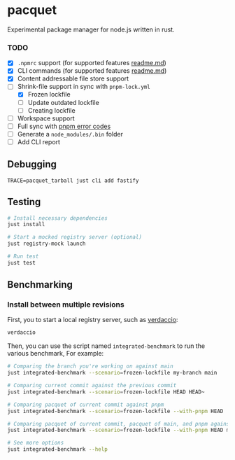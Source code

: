 # pacquet

Experimental package manager for node.js written in rust.

### TODO

- [x] `.npmrc` support (for supported features [readme.md](./crates/npmrc/README.md))
- [x] CLI commands (for supported features [readme.md](./crates/cli/README.md))
- [x] Content addressable file store support
- [ ] Shrink-file support in sync with `pnpm-lock.yml`
  - [x] Frozen lockfile
  - [ ] Update outdated lockfile
  - [ ] Creating lockfile
- [ ] Workspace support
- [ ] Full sync with [pnpm error codes](https://pnpm.io/errors)
- [ ] Generate a `node_modules/.bin` folder
- [ ] Add CLI report

## Debugging

```shell
TRACE=pacquet_tarball just cli add fastify
```

## Testing

```sh
# Install necessary dependencies
just install

# Start a mocked registry server (optional)
just registry-mock launch

# Run test
just test
```

## Benchmarking

### Install between multiple revisions

First, you to start a local registry server, such as [verdaccio](https://verdaccio.org/):

```sh
verdaccio
```

Then, you can use the script named `integrated-benchmark` to run the various benchmark, For example:

```sh
# Comparing the branch you're working on against main
just integrated-benchmark --scenario=frozen-lockfile my-branch main
```

```sh
# Comparing current commit against the previous commit
just integrated-benchmark --scenario=frozen-lockfile HEAD HEAD~
```

```sh
# Comparing pacquet of current commit against pnpm
just integrated-benchmark --scenario=frozen-lockfile --with-pnpm HEAD
```

```sh
# Comparing pacquet of current commit, pacquet of main, and pnpm against each other
just integrated-benchmark --scenario=frozen-lockfile --with-pnpm HEAD main
```

```sh
# See more options
just integrated-benchmark --help
```
